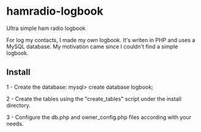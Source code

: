 hamradio-logbook
================

Ultra simple ham radio logbook

For log my contacts, I made my own logbook. 
It's writen in PHP and uses a MySQL database. 
My motivation came since I couldn't find a simple logbook.

Install
-------

1 - Create the database:
mysql> create database logbook;

2 - Create the tables using the "create_tables" script under the install directory.

3 - Configure the db.php and owner_config.php files according with your needs.
 
